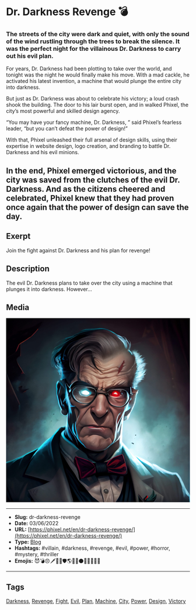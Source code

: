 # Dr. Darkness Revenge 💣
### The streets of the city were dark and quiet, with only the sound of the wind rustling through the trees to break the silence. It was the perfect night for the villainous Dr. Darkness to carry out his evil plan.

For years, Dr. Darkness had been plotting to take over the world, and tonight was the night he would finally make his move. With a mad cackle, he activated his latest invention, a machine that would plunge the entire city into darkness.

But just as Dr. Darkness was about to celebrate his victory; a loud crash shook the building. The door to his lair burst open, and in walked Phixel, the city’s most powerful and skilled design agency.

“You may have your fancy machine, Dr. Darkness, ” said Phixel’s fearless leader, “but you can’t defeat the power of design!”

With that, Phixel unleashed their full arsenal of design skills, using their expertise in website design, logo creation, and branding to battle Dr. Darkness and his evil minions.

In the end, Phixel emerged victorious, and the city was saved from the clutches of the evil Dr. Darkness. And as the citizens cheered and celebrated, Phixel knew that they had proven once again that the power of design can save the day.
------------
## Exerpt
Join the fight against Dr. Darkness and his plan for revenge!
## Description
The evil Dr. Darkness plans to take over the city using a machine that plunges it into darkness. However...
## Media
<img src="media/f1cfbf06/dr.darkness-revenge.jpg" loading="lazy">

------------
- **Slug:** dr-darkness-revenge
- **Date:** 03/06/2022
- **URL:** [https://phixel.net/en/dr-darkness-revenge/](https://phixel.net/en/dr-darkness-revenge/)
- **Type:** [Blog](#blog)
- **Hashtags:** #villain, #darkness, #revenge, #evil, #power, #horror, #mystery, #thriller
- **Emojis:** 😈💣😠🗡️🦹🏾🛡️🌎🖤🌑⚫🌆🥷🏾🌖🕍

------------
## Tags
[Darkness](#darkness), [Revenge](#revenge), [Fight](#fight), [Evil](#evil), [Plan](#plan), [Machine](#machine), [City](#city), [Power](#power), [Design](#design), [Victory](#victory)
